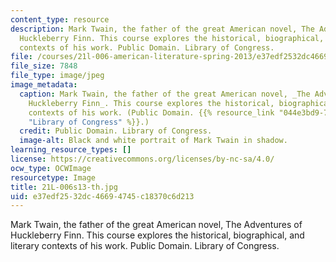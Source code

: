 ```yaml
---
content_type: resource
description: Mark Twain, the father of the great American novel, The Adventures of
  Huckleberry Finn. This course explores the historical, biographical, and literary
  contexts of his work. Public Domain. Library of Congress.
file: /courses/21l-006-american-literature-spring-2013/e37edf2532dc46694745c18370c6d213_21L-006s13-th.jpg
file_size: 7848
file_type: image/jpeg
image_metadata:
  caption: Mark Twain, the father of the great American novel, _The Adventures of
    Huckleberry Finn_. This course explores the historical, biographical, and literary
    contexts of his work. (Public Domain. {{% resource_link "044e3bd9-70cd-4f3e-813f-55ad3560f6c3"
    "Library of Congress" %}}.)
  credit: Public Domain. Library of Congress.
  image-alt: Black and white portrait of Mark Twain in shadow.
learning_resource_types: []
license: https://creativecommons.org/licenses/by-nc-sa/4.0/
ocw_type: OCWImage
resourcetype: Image
title: 21L-006s13-th.jpg
uid: e37edf25-32dc-4669-4745-c18370c6d213
---
```

Mark Twain, the father of the great American novel, The Adventures of Huckleberry Finn. This course explores the historical, biographical, and literary contexts of his work. Public Domain. Library of Congress.